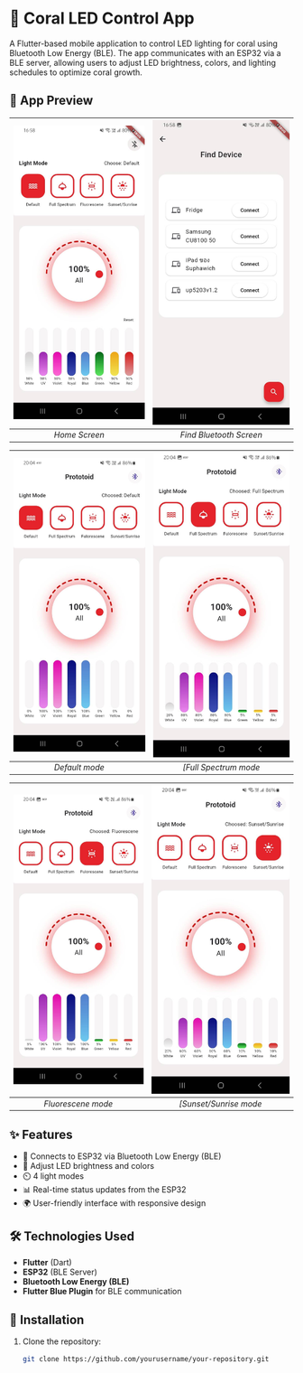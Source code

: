 # 🌊 Coral LED Control App

A Flutter-based mobile application to control LED lighting for coral using Bluetooth Low Energy (BLE). The app communicates with an ESP32 via a BLE server, allowing users to adjust LED brightness, colors, and lighting schedules to optimize coral growth.

## 📸 App Preview
| ![Home Screen](https://raw.githubusercontent.com/7uicy/flutter-coral-light-control-app/refs/heads/master/48099_0.jpg) | ![Find Bluetooth Screen](https://github.com/7uicy/flutter-coral-light-control-app/blob/master/48100_0.jpg?raw=true) |
|:--------------------------------------:|:--------------------------------------:|
| *Home Screen* | *Find Bluetooth Screen* |

| ![Default mode](https://raw.githubusercontent.com/7uicy/flutter-coral-light-control-app/refs/heads/master/48120_0.jpg) | ![Full Spectrum mode](https://github.com/7uicy/flutter-coral-light-control-app/blob/master/48121_0.jpg?raw=true) |
|:--------------------------------------:|:--------------------------------------:|
| *Default mode* | *[Full Spectrum mode* |

| ![Fluorescene mode](https://raw.githubusercontent.com/7uicy/flutter-coral-light-control-app/refs/heads/master/48122_0.jpg) | ![Sunset/Sunrise mode](https://github.com/7uicy/flutter-coral-light-control-app/blob/master/48123_0.jpg?raw=true) |
|:--------------------------------------:|:--------------------------------------:|
| *Fluorescene mode* | *[Sunset/Sunrise mode* |
 

## ✨ Features
- 🔵 Connects to ESP32 via Bluetooth Low Energy (BLE)
- 🎨 Adjust LED brightness and colors
- ⏲️ 4 light modes 
- 📊 Real-time status updates from the ESP32
- 🌍 User-friendly interface with responsive design

## 🛠️ Technologies Used
- **Flutter** (Dart)
- **ESP32** (BLE Server)
- **Bluetooth Low Energy (BLE)**
- **Flutter Blue Plugin** for BLE communication

## 🚀 Installation
1. Clone the repository:
   ```sh
   git clone https://github.com/yourusername/your-repository.git
